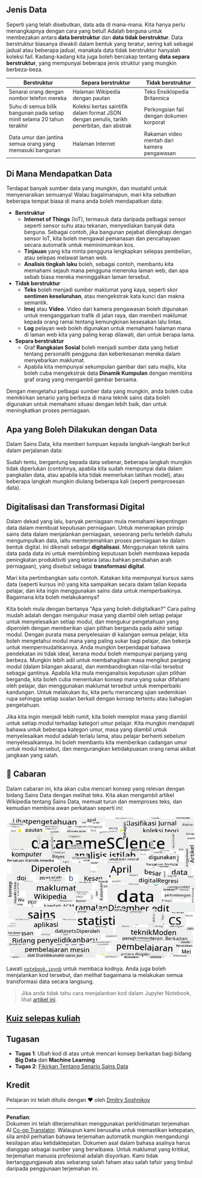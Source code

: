 <!--
CO_OP_TRANSLATOR_METADATA:
{
  "original_hash": "8141e7195841682914be03ef930fe43d",
  "translation_date": "2025-09-03T20:24:15+00:00",
  "source_file": "1-Introduction/01-defining-data-science/README.md",
  "language_code": "ms"
}
-->
## Jenis Data

Seperti yang telah disebutkan, data ada di mana-mana. Kita hanya perlu menangkapnya dengan cara yang betul! Adalah berguna untuk membezakan antara **data berstruktur** dan **data tidak berstruktur**. Data berstruktur biasanya diwakili dalam bentuk yang teratur, sering kali sebagai jadual atau beberapa jadual, manakala data tidak berstruktur hanyalah koleksi fail. Kadang-kadang kita juga boleh bercakap tentang **data separa berstruktur**, yang mempunyai beberapa jenis struktur yang mungkin berbeza-beza.

| Berstruktur                                                                 | Separa berstruktur                                                                             | Tidak berstruktur                       |
| ---------------------------------------------------------------------------- | ---------------------------------------------------------------------------------------------- | --------------------------------------- |
| Senarai orang dengan nombor telefon mereka                                  | Halaman Wikipedia dengan pautan                                                               | Teks Ensiklopedia Britannica           |
| Suhu di semua bilik bangunan pada setiap minit selama 20 tahun terakhir     | Koleksi kertas saintifik dalam format JSON dengan penulis, tarikh penerbitan, dan abstrak     | Perkongsian fail dengan dokumen korporat |
| Data umur dan jantina semua orang yang memasuki bangunan                    | Halaman Internet                                                                               | Rakaman video mentah dari kamera pengawasan |

## Di Mana Mendapatkan Data

Terdapat banyak sumber data yang mungkin, dan mustahil untuk menyenaraikan semuanya! Walau bagaimanapun, mari kita sebutkan beberapa tempat biasa di mana anda boleh mendapatkan data:

* **Berstruktur**
  - **Internet of Things** (IoT), termasuk data daripada pelbagai sensor seperti sensor suhu atau tekanan, menyediakan banyak data berguna. Sebagai contoh, jika bangunan pejabat dilengkapi dengan sensor IoT, kita boleh mengawal pemanasan dan pencahayaan secara automatik untuk meminimumkan kos.
  - **Tinjauan** yang kita minta pengguna lengkapkan selepas pembelian, atau selepas melawat laman web.
  - **Analisis tingkah laku** boleh, sebagai contoh, membantu kita memahami sejauh mana pengguna meneroka laman web, dan apa sebab biasa mereka meninggalkan laman tersebut.
* **Tidak berstruktur**
  - **Teks** boleh menjadi sumber maklumat yang kaya, seperti skor **sentimen keseluruhan**, atau mengekstrak kata kunci dan makna semantik.
  - **Imej** atau **Video**. Video dari kamera pengawasan boleh digunakan untuk menganggarkan trafik di jalan raya, dan memberi maklumat kepada orang ramai tentang kemungkinan kesesakan lalu lintas.
  - **Log** pelayan web boleh digunakan untuk memahami halaman mana di laman web kita yang paling kerap dilawati, dan untuk berapa lama.
* **Separa berstruktur**
  - Graf **Rangkaian Sosial** boleh menjadi sumber data yang hebat tentang personaliti pengguna dan keberkesanan mereka dalam menyebarkan maklumat.
  - Apabila kita mempunyai sekumpulan gambar dari satu majlis, kita boleh cuba mengekstrak data **Dinamik Kumpulan** dengan membina graf orang yang mengambil gambar bersama.

Dengan mengetahui pelbagai sumber data yang mungkin, anda boleh cuba memikirkan senario yang berbeza di mana teknik sains data boleh digunakan untuk memahami situasi dengan lebih baik, dan untuk meningkatkan proses perniagaan.

## Apa yang Boleh Dilakukan dengan Data

Dalam Sains Data, kita memberi tumpuan kepada langkah-langkah berikut dalam perjalanan data:

Sudah tentu, bergantung kepada data sebenar, beberapa langkah mungkin tidak diperlukan (contohnya, apabila kita sudah mempunyai data dalam pangkalan data, atau apabila kita tidak memerlukan latihan model), atau beberapa langkah mungkin diulang beberapa kali (seperti pemprosesan data).

## Digitalisasi dan Transformasi Digital

Dalam dekad yang lalu, banyak perniagaan mula memahami kepentingan data dalam membuat keputusan perniagaan. Untuk menerapkan prinsip sains data dalam menjalankan perniagaan, seseorang perlu terlebih dahulu mengumpulkan data, iaitu menterjemahkan proses perniagaan ke dalam bentuk digital. Ini dikenali sebagai **digitalisasi**. Menggunakan teknik sains data pada data ini untuk membimbing keputusan boleh membawa kepada peningkatan produktiviti yang ketara (atau bahkan perubahan arah perniagaan), yang disebut sebagai **transformasi digital**.

Mari kita pertimbangkan satu contoh. Katakan kita mempunyai kursus sains data (seperti kursus ini) yang kita sampaikan secara dalam talian kepada pelajar, dan kita ingin menggunakan sains data untuk memperbaikinya. Bagaimana kita boleh melakukannya?

Kita boleh mula dengan bertanya "Apa yang boleh didigitalkan?" Cara paling mudah adalah dengan mengukur masa yang diambil oleh setiap pelajar untuk menyelesaikan setiap modul, dan mengukur pengetahuan yang diperoleh dengan memberikan ujian pilihan berganda pada akhir setiap modul. Dengan purata masa penyelesaian di kalangan semua pelajar, kita boleh mengetahui modul mana yang paling sukar bagi pelajar, dan bekerja untuk mempermudahkannya.
Anda mungkin berpendapat bahawa pendekatan ini tidak ideal, kerana modul boleh mempunyai panjang yang berbeza. Mungkin lebih adil untuk membahagikan masa mengikut panjang modul (dalam bilangan aksara), dan membandingkan nilai-nilai tersebut sebagai gantinya.
Apabila kita mula menganalisis keputusan ujian pilihan berganda, kita boleh cuba menentukan konsep mana yang sukar difahami oleh pelajar, dan menggunakan maklumat tersebut untuk memperbaiki kandungan. Untuk melakukan itu, kita perlu merancang ujian sedemikian rupa sehingga setiap soalan berkait dengan konsep tertentu atau bahagian pengetahuan.

Jika kita ingin menjadi lebih rumit, kita boleh memplot masa yang diambil untuk setiap modul terhadap kategori umur pelajar. Kita mungkin mendapati bahawa untuk beberapa kategori umur, masa yang diambil untuk menyelesaikan modul adalah terlalu lama, atau pelajar berhenti sebelum menyelesaikannya. Ini boleh membantu kita memberikan cadangan umur untuk modul tersebut, dan mengurangkan ketidakpuasan orang ramai akibat jangkaan yang salah.

## 🚀 Cabaran

Dalam cabaran ini, kita akan cuba mencari konsep yang relevan dengan bidang Sains Data dengan melihat teks. Kita akan mengambil artikel Wikipedia tentang Sains Data, memuat turun dan memproses teks, dan kemudian membina awan perkataan seperti ini:

![Awan Perkataan untuk Sains Data](../../../../translated_images/ds_wordcloud.664a7c07dca57de017c22bf0498cb40f898d48aa85b3c36a80620fea12fadd42.ms.png)

Lawati [`notebook.ipynb`](../../../../../../../../../1-Introduction/01-defining-data-science/notebook.ipynb ':ignore') untuk membaca kodnya. Anda juga boleh menjalankan kod tersebut, dan melihat bagaimana ia melakukan semua transformasi data secara langsung.

> Jika anda tidak tahu cara menjalankan kod dalam Jupyter Notebook, lihat [artikel ini](https://soshnikov.com/education/how-to-execute-notebooks-from-github/).

## [Kuiz selepas kuliah](https://ff-quizzes.netlify.app/en/ds/)

## Tugasan

* **Tugas 1**: Ubah kod di atas untuk mencari konsep berkaitan bagi bidang **Big Data** dan **Machine Learning**
* **Tugas 2**: [Fikirkan Tentang Senario Sains Data](assignment.md)

## Kredit

Pelajaran ini telah ditulis dengan ♥️ oleh [Dmitry Soshnikov](http://soshnikov.com)

---

**Penafian**:  
Dokumen ini telah diterjemahkan menggunakan perkhidmatan terjemahan AI [Co-op Translator](https://github.com/Azure/co-op-translator). Walaupun kami berusaha untuk memastikan ketepatan, sila ambil perhatian bahawa terjemahan automatik mungkin mengandungi kesilapan atau ketidaktepatan. Dokumen asal dalam bahasa asalnya harus dianggap sebagai sumber yang berwibawa. Untuk maklumat yang kritikal, terjemahan manusia profesional adalah disyorkan. Kami tidak bertanggungjawab atas sebarang salah faham atau salah tafsir yang timbul daripada penggunaan terjemahan ini.